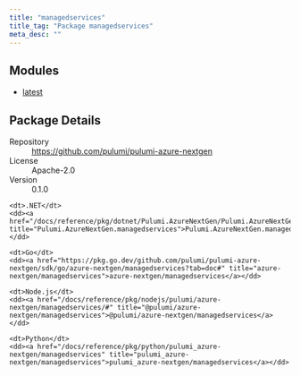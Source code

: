 ```yaml
---
title: "managedservices"
title_tag: "Package managedservices"
meta_desc: ""
---
```


<!-- WARNING: this file was generated by Pulumi Docs Generator. -->
<!-- Do not edit by hand unless you're certain you know what you are doing! -->



<h2 id="modules">Modules</h2>
<ul class="api">
    <li><a href="latest/" title="latest"><span class="symbol module"></span>latest</a></li>
</ul>

<h2 id="package-details">Package Details</h2>
<dl class="package-details">
	<dt>Repository</dt>
	<dd><a href="https://github.com/pulumi/pulumi-azure-nextgen">https://github.com/pulumi/pulumi-azure-nextgen</a></dd>
	<dt>License</dt>
	<dd>Apache-2.0</dd>
	<dt>Version</dt>
	<dd>0.1.0</dd>
</dl>



<dl class="tabular">

    <dt>.NET</dt>
    <dd><a href="/docs/reference/pkg/dotnet/Pulumi.AzureNextGen/Pulumi.AzureNextGen.managedservices.html" title="Pulumi.AzureNextGen.managedservices">Pulumi.AzureNextGen.managedservices</a></dd>

    <dt>Go</dt>
    <dd><a href="https://pkg.go.dev/github.com/pulumi/pulumi-azure-nextgen/sdk/go/azure-nextgen/managedservices?tab=doc#" title="azure-nextgen/managedservices">azure-nextgen/managedservices</a></dd>

    <dt>Node.js</dt>
    <dd><a href="/docs/reference/pkg/nodejs/pulumi/azure-nextgen/managedservices/#" title="@pulumi/azure-nextgen/managedservices">@pulumi/azure-nextgen/managedservices</a></dd>

    <dt>Python</dt>
    <dd><a href="/docs/reference/pkg/python/pulumi_azure-nextgen/managedservices" title="pulumi_azure-nextgen/managedservices">pulumi_azure-nextgen/managedservices</a></dd>

</dl>

